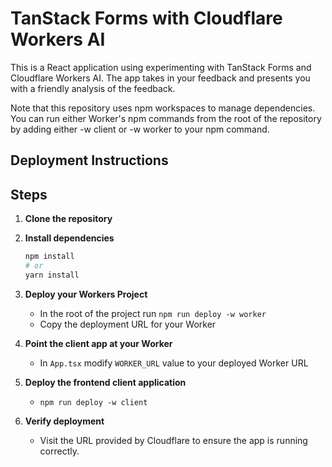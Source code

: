 # TanStack Forms with Cloudflare Workers AI

This is a React application using experimenting with TanStack Forms and Cloudflare Workers AI. The app takes in your feedback and presents you with a friendly analysis of the feedback. 

Note that this repository uses npm workspaces to manage dependencies. You can run either Worker's npm commands from the root of the repository by adding either -w client or -w worker to your npm command.

## Deployment Instructions

## Steps

1. **Clone the repository**
2. **Install dependencies**
    ```bash
    npm install
    # or
    yarn install
    ```

3. **Deploy your Workers Project**
    - In the root of the project run `npm run deploy -w worker`
    - Copy the deployment URL for your Worker

4. **Point the client app at your Worker**
    - In `App.tsx` modify `WORKER_URL` value to your deployed Worker URL

5. **Deploy the frontend client application**
    - `npm run deploy -w client`

6. **Verify deployment**
    - Visit the URL provided by Cloudflare to ensure the app is running correctly.
